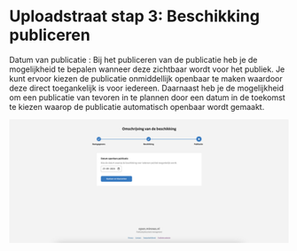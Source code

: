# Uploadstraat stap 3: Beschikking publiceren

Datum van publicatie
: Bij het publiceren van de publicatie heb je de mogelijkheid te bepalen wanneer deze zichtbaar wordt voor het publiek. Je kunt
ervoor kiezen de publicatie onmiddellijk openbaar te maken waardoor deze direct toegankelijk is voor iedereen. Daarnaast heb
je de mogelijkheid om een publicatie van tevoren in te plannen door een datum in de toekomst te kiezen waarop de publicatie
automatisch openbaar wordt gemaakt.

![Afbeelding toont de laatste stap van de upload wizard waar de datum van publicatie wordt ingesteld](img/beschikking_4.png)
